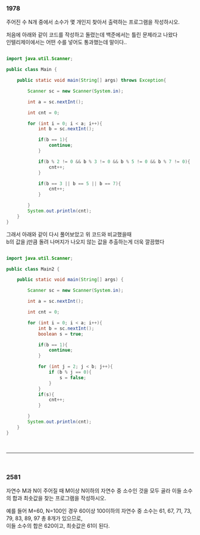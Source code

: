 ### 1978

주어진 수 N개 중에서 소수가 몇 개인지 찾아서 출력하는 프로그램을 작성하시오.

처음에 아래와 같이 코드를 작성하고 돌렸는데 백준에서는 틀린 문제라고 나왔다<br/>
인텔리제이에서는 어떤 수를 넣어도 통과했는데 말이다..

```java

import java.util.Scanner;

public class Main {

    public static void main(String[] args) throws Exception{

        Scanner sc = new Scanner(System.in);

        int a = sc.nextInt();

        int cnt = 0;

        for (int i = 0; i < a; i++){
            int b = sc.nextInt();

            if(b == 1){
                continue;
            }

            if(b % 2 != 0 && b % 3 != 0 && b % 5 != 0 && b % 7 != 0){
                cnt++;
            }

            if(b == 3 || b == 5 || b == 7){
                cnt++;
            }

        }
        System.out.println(cnt);
    }
}

```

그래서 아래와 같이 다시 풀어보았고 위 코드와 비교했을때 <br/>
b의 값을 j만큼 돌려 나머지가 나오지 않는 값을 추출하는게 더욱 깔끔했다


```java

import java.util.Scanner;

public class Main2 {

    public static void main(String[] args) {

        Scanner sc = new Scanner(System.in);

        int a = sc.nextInt();

        int cnt = 0;

        for (int i = 0; i < a; i++){
            int b = sc.nextInt();
            boolean s = true;

            if(b == 1){
                continue;
            }

            for (int j = 2; j < b; j++){
                if (b % j == 0){
                    s = false;
                }
            }
            if(s){
                cnt++;
            }

        }
        System.out.println(cnt);
    }
}

```

<br/>

---

<br/>

### 2581

자연수 M과 N이 주어질 때 M이상 N이하의 자연수 중 소수인 것을 모두 골라 이들 소수의 합과 최솟값을 찾는 프로그램을 작성하시오.

예를 들어 M=60, N=100인 경우 60이상 100이하의 자연수 중 소수는 61, 67, 71, 73, 79, 83, 89, 97 총 8개가 있으므로, <br/>
이들 소수의 합은 620이고, 최솟값은 61이 된다.












